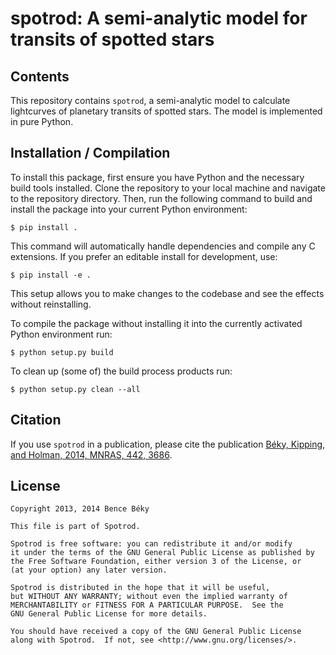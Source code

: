 # spotrod: A semi-analytic model for transits of spotted stars

## Contents

This repository contains `spotrod`, a semi-analytic model to calculate
lightcurves of planetary transits of spotted stars. The model is implemented in
pure Python.

## Installation / Compilation

To install this package, first ensure you have Python and the necessary build tools installed. Clone the repository to your local machine and navigate to the repository directory. Then, 
run the following command to build and install the package into your current Python environment:  

```
$ pip install .
```

This command will automatically handle dependencies and compile any C extensions. If you prefer an editable install for development, use: 
  
```
$ pip install -e .
```

This setup allows you to make changes to the codebase and see the effects without reinstalling.

To compile the package without installing it into the currently activated Python environment run:
```
$ python setup.py build
```

To clean up (some of) the build process products run:
```
$ python setup.py clean --all
```

## Citation

If you use `spotrod` in a publication, please cite the publication [Béky,
Kipping, and Holman, 2014, MNRAS, 442,
3686](https://ui.adsabs.harvard.edu/abs/2014MNRAS.442.3686B/abstract).

## License

```
Copyright 2013, 2014 Bence Béky

This file is part of Spotrod.

Spotrod is free software: you can redistribute it and/or modify
it under the terms of the GNU General Public License as published by
the Free Software Foundation, either version 3 of the License, or
(at your option) any later version.

Spotrod is distributed in the hope that it will be useful,
but WITHOUT ANY WARRANTY; without even the implied warranty of
MERCHANTABILITY or FITNESS FOR A PARTICULAR PURPOSE.  See the
GNU General Public License for more details.

You should have received a copy of the GNU General Public License
along with Spotrod.  If not, see <http://www.gnu.org/licenses/>.
```
